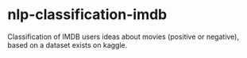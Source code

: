 # nlp-classification-imdb
Classification of IMDB users ideas about movies (positive or negative), based on a dataset exists on kaggle.


